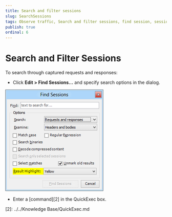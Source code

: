 ```yaml
---
title: Search and filter sessions
slug: SearchSessions
tags: Observe traffic, Search and filter sessions, find session, session list, HTTP session, https session, ftp session, requests, responses, QuickExec, FiddlerScript
publish: true
ordinal: 6
---
```


Search and Filter Sessions
==========================

To search through captured requests and responses:

+ Click **Edit > Find Sessions...** and specify search options in the dialog.

 ![Find Sessions][1]

+ Enter a [command][2] in the QuickExec box.

[1]: ../../images/SearchSessions/FindSessions.png
[2]: ../../Knowledge Base/QuickExec.md